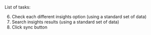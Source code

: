 List of tasks:

6. Check each different insights option (using a standard set of data)
7. Search insights results (using a standard set of data)
15. Click sync button